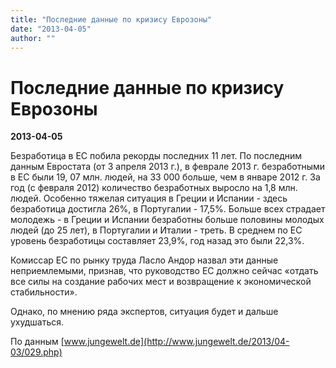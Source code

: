 ```yaml
---
title: "Последние данные по кризису Еврозоны"
date: "2013-04-05"
author: ""
---
```


# Последние данные по кризису Еврозоны

**2013-04-05** 

Безработица в ЕС побила рекорды последних 11 лет. По последним данным Евростата (от 3 апреля 2013 г.), в феврале 2013 г. безработными в ЕС были 19, 07 млн. людей, на 33 000 больше, чем в январе 2012 г. За год (с февраля 2012) количество безработных выросло на 1,8 млн. людей. Особенно тяжелая ситуация в Греции и Испании - здесь безработица достигла 26%, в Португалии - 17,5%. Больше всех страдает молодежь - в Греции и Испании безработны больше половины молодых людей (до 25 лет), в Португалии и Италии - треть. В среднем по ЕС уровень безработицы составляет 23,9%, год назад это были 22,3%.

Комиссар ЕС по рынку труда Ласло Андор назвал эти данные неприемлемыми, признав, что руководство ЕС должно сейчас «отдать все силы на создание рабочих мест и возвращение к экономической стабильности».

Однако, по мнению ряда экспертов, ситуация будет и дальше ухудшаться.

По данным [www.jungewelt.de](http://www.jungewelt.de/2013/04-03/029.php)